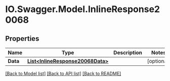 # IO.Swagger.Model.InlineResponse20068
## Properties

Name | Type | Description | Notes
------------ | ------------- | ------------- | -------------
**Data** | [**List&lt;InlineResponse20068Data&gt;**](InlineResponse20068Data.md) |  | [optional] 

[[Back to Model list]](../README.md#documentation-for-models) [[Back to API list]](../README.md#documentation-for-api-endpoints) [[Back to README]](../README.md)

